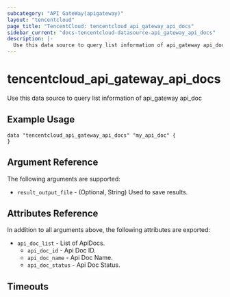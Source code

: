 ```yaml
---
subcategory: "API GateWay(apigateway)"
layout: "tencentcloud"
page_title: "TencentCloud: tencentcloud_api_gateway_api_docs"
sidebar_current: "docs-tencentcloud-datasource-api_gateway_api_docs"
description: |-
  Use this data source to query list information of api_gateway api_doc
---
```


# tencentcloud_api_gateway_api_docs

Use this data source to query list information of api_gateway api_doc

## Example Usage

```hcl
data "tencentcloud_api_gateway_api_docs" "my_api_doc" {
}
```

## Argument Reference

The following arguments are supported:

* `result_output_file` - (Optional, String) Used to save results.

## Attributes Reference

In addition to all arguments above, the following attributes are exported:

* `api_doc_list` - List of ApiDocs.
  * `api_doc_id` - Api Doc ID.
  * `api_doc_name` - Api Doc Name.
  * `api_doc_status` - Api Doc Status.


## Timeouts

<no value>


